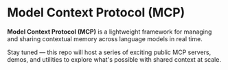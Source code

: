 # Model Context Protocol (MCP)

**Model Context Protocol (MCP)** is a lightweight framework for managing and sharing contextual memory across language models in real time.

Stay tuned — this repo will host a series of exciting public MCP servers, demos, and utilities to explore what's possible with shared context at scale.
